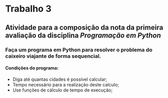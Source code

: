 # Trabalho 3

## Atividade para a composição da nota da primeira avaliação da disciplina *Programação em Python*

### Faça um programa em **Python** para resolver o **problema do caixeiro viajante** de forma sequencial.

#### Condições do programa:

* Diga até quantas cidades é possível calcular; 
* Tempo necessário para a realização deste calculo;
* Use funções de cálculo de tempo de execução;